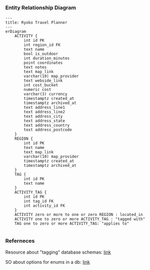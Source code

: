 ### Entity Relationship Diagram

```mermaid
---
title: Ryoko Travel Planner
---
erDiagram
    ACTIVITY {
        int id PK
        int region_id FK
        text name
        bool is_outdoor
        int duration_minutes
        point coordinates
        text notes
        text map_link
        varchar(10) map_provider
        text webside_link
        int cost_bucket
        numeric cost
        varchar(3) currency
        timestamptz created_at
        timestamptz archived_at
        text address_line1
        text address_line2
        text address_city
        text address_state
        text address_country
        text address_postcode
    }
    REGION {
        int id PK
        text name
        text map_link 
        varchar(10) map_provider
        timestamptz created_at
        timestamptz archived_at
    }
    TAG {
        int id PK
        text name 
    }
    ACTIVITY_TAG {
        int id PK
        int tag_id FK
        int activity_id FK
    }
    ACTIVITY zero or more to one or zero REGION : located_in
    ACTIVITY one to zero or more ACTIVITY_TAG : "tagged with"
    TAG one to zero or more ACTIVITY_TAG: "applies to"
    
```

### Referneces 

Resource about "tagging" database schemas: [link](http://howto.philippkeller.com/2005/04/24/Tags-Database-schemas/)

SO about options for enums in a db: [link](https://stackoverflow.com/questions/10923213/postgres-enum-data-type-or-check-constraint)